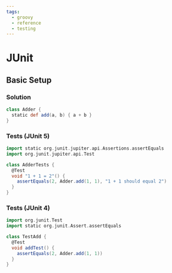 ```yaml
---
tags:
  - groovy
  - reference
  - testing
---
```


# JUnit

## Basic Setup

### Solution

```groovy
class Adder {
  static def add(a, b) { a + b }
}
```

### Tests (JUnit 5)

```groovy
import static org.junit.jupiter.api.Assertions.assertEquals
import org.junit.jupiter.api.Test

class AdderTests {
  @Test
  void "1 + 1 = 2"() {
    assertEquals(2, Adder.add(1, 1), "1 + 1 should equal 2")
  }
}
```

### Tests (JUnit 4)

```groovy
import org.junit.Test
import static org.junit.Assert.assertEquals

class TestAdd {
  @Test
  void addTest() {
    assertEquals(2, Adder.add(1, 1))
  }
}
```

<!--
TODO: Finish this reference
TODO: Add tutorial and link to it
TODO: Add any recipes and link to them
-->
